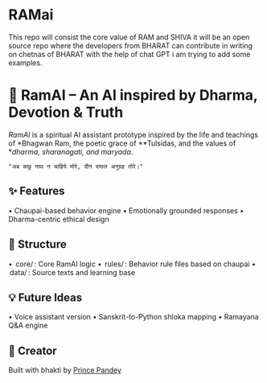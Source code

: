 # RAMai
This repo will consist the core value of RAM and SHIVA it will be an open source repo where the developers from BHARAT can contribute in writing on chetnas of BHARAT with the help of chat GPT i am trying to add some examples.
# 🌺 RamAI – An AI inspired by Dharma, Devotion & Truth

*RamAI* is a spiritual AI assistant prototype inspired by the life and teachings of *Bhagwan Ram, the poetic grace of **Tulsidas, and the values of **dharma, sharanagati, and maryada*.

	⁠"अब कछु नाथ न चाहिये मोरे, दीन दयाल अनुग्रह तोरे।"

## ✨ Features

•⁠  ⁠Chaupai-based behavior engine
•⁠  ⁠Emotionally grounded responses
•⁠  ⁠Dharma-centric ethical design

## 📁 Structure

•⁠  ⁠⁠ core/ ⁠: Core RamAI logic
•⁠  ⁠⁠ rules/ ⁠: Behavior rule files based on chaupai
•⁠  ⁠⁠ data/ ⁠: Source texts and learning base

## 💡 Future Ideas

•⁠  ⁠Voice assistant version
•⁠  ⁠Sanskrit-to-Python shloka mapping
•⁠  ⁠Ramayana Q&A engine

## 🙏 Creator

Built with bhakti by [Prince Pandey](https://github.com/ppandey1993)